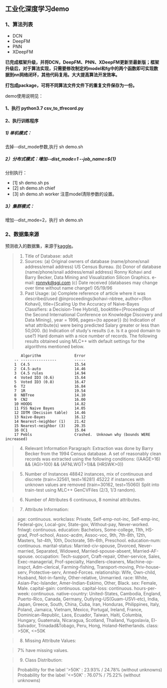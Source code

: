 ## 工业化深度学习demo

### 1、算法列表

* DCN
* DeepFM
* PNN
* XDeepFM

**已完成框架升级，并将DCN，DeepFM、PNN、XDeepFM更新至最新版；框架升级后，对于算法实现，只需要修改制定的model和fg中的两个函数即可实现数据到nn网络闭环，其他代码复用。大大提高算法开发效率。**

**打包成package，可将不同算法文件文件下的重复文件保存为一份。**

demo使用说明见：
#### 1、执行 python3.7 csv_to_tfrecord.py
#### 2、执行训练程序 
##### 1) 单机模式：
去掉--dist_mode参数,执行 sh demo.sh 
##### 2）分布式模式：增加--dist_mode=1 --job_name=${1}    
分别执行：
* [1] sh demo.sh ps
* [2] sh demo.sh chief
* [3] sh demo.sh worker
注意model清除参数的设置。
##### 3）集群模式：
增加--dist_mode=2，执行 sh demo.sh 

### 2、数据集来源

预测收入的数据集，来源于[kaggle](https://www.kaggle.com/wenruliu/adult-income-dataset/data)。

> 1. Title of Database: adult
> 2. Sources:
   (a) Original owners of database (name/phone/snail address/email address)
       US Census Bureau.
   (b) Donor of database (name/phone/snail address/email address)
       Ronny Kohavi and Barry Becker, 
       Data Mining and Visualization
       Silicon Graphics.
       e-mail: ronnyk@sgi.com
   (c) Date received (databases may change over time without name change!)
       05/19/96
> 3. Past Usage:
   (a) Complete reference of article where it was described/used
        @inproceedings{kohavi-nbtree,
           author={Ron Kohavi},
           title={Scaling Up the Accuracy of Naive-Bayes Classifiers: a 
                  Decision-Tree Hybrid},
           booktitle={Proceedings of the Second International Conference on
                      Knowledge Discovery and Data Mining},
           year = 1996,
           pages={to appear}}
   (b) Indication of what attribute(s) were being predicted 
       Salary greater or less than 50,000.
   (b) Indication of study's results (i.e. Is it a good domain to use?)
       Hard domain with a nice number of records.
       The following results obtained using MLC++ with default settings
       for the algorithms mentioned below.
        
           Algorithm               Error
        -- ----------------        -----
        1  C4.5                    15.54
        2  C4.5-auto               14.46
        3  C4.5 rules              14.94
        4  Voted ID3 (0.6)         15.64
        5  Voted ID3 (0.8)         16.47
        6  T2                      16.84
        7  1R                      19.54
        8  NBTree                  14.10
        9  CN2                     16.00
        10 HOODG                   14.82
        11 FSS Naive Bayes         14.05
        12 IDTM (Decision table)   14.46
        13 Naive-Bayes             16.12
        14 Nearest-neighbor (1)    21.42
        15 Nearest-neighbor (3)    20.35
        16 OC1                     15.04
        17 Pebls                   Crashed.  Unknown why (bounds WERE increased)

> 4. Relevant Information Paragraph:
   Extraction was done by Barry Becker from the 1994 Census database.  A set
    of reasonably clean records was extracted using the following conditions:
    ((AAGE>16) && (AGI>100) && (AFNLWGT>1)&& (HRSWK>0))

> 5. Number of Instances
   48842 instances, mix of continuous and discrete    (train=32561, test=16281)
   45222 if instances with unknown values are removed (train=30162, test=15060)
   Split into train-test using MLC++ GenCVFiles (2/3, 1/3 random).

> 6. Number of Attributes 
   6 continuous, 8 nominal attributes.

> 7. Attribute Information: 

> age: continuous.
workclass: Private, Self-emp-not-inc, Self-emp-inc, Federal-gov, Local-gov, State-gov, Without-pay, Never-worked.
fnlwgt: continuous.
education: Bachelors, Some-college, 11th, HS-grad, Prof-school, Assoc-acdm, Assoc-voc, 9th, 7th-8th, 12th, Masters, 1st-4th, 10th, Doctorate, 5th-6th, Preschool.
education-num: continuous.
marital-status: Married-civ-spouse, Divorced, Never-married, Separated, Widowed, Married-spouse-absent, Married-AF-spouse.
occupation: Tech-support, Craft-repair, Other-service, Sales, Exec-managerial, Prof-specialty, Handlers-cleaners, Machine-op-inspct, Adm-clerical, Farming-fishing, Transport-moving, Priv-house-serv, Protective-serv, Armed-Forces.
relationship: Wife, Own-child, Husband, Not-in-family, Other-relative, Unmarried.
race: White, Asian-Pac-Islander, Amer-Indian-Eskimo, Other, Black.
sex: Female, Male.
capital-gain: continuous.
capital-loss: continuous.
hours-per-week: continuous.
native-country: United-States, Cambodia, England, Puerto-Rico, Canada, Germany, Outlying-US(Guam-USVI-etc), India, Japan, Greece, South, China, Cuba, Iran, Honduras, Philippines, Italy, Poland, Jamaica, Vietnam, Mexico, Portugal, Ireland, France, Dominican-Republic, Laos, Ecuador, Taiwan, Haiti, Columbia, Hungary, Guatemala, Nicaragua, Scotland, Thailand, Yugoslavia, El-Salvador, Trinadad&Tobago, Peru, Hong, Holand-Netherlands.
class: >50K, <=50K

> 8. Missing Attribute Values: 

>   7% have missing values.

> 9. Class Distribution: 

> Probability for the label '>50K'  : 23.93% / 24.78% (without unknowns)
 Probability for the label '<=50K' : 76.07% / 75.22% (without unknowns)


